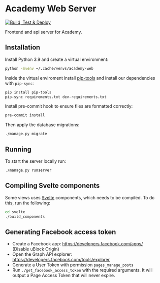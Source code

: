 # Academy Web Server

[![Build, Test & Deploy](https://github.com/beeracademy/web/workflows/Build,%20Test%20&%20Deploy/badge.svg?branch=master)](https://github.com/beeracademy/web/actions)

Frontend and api server for Academy.

## Installation

Install Python 3.9 and create a virtual environment:

```sh
python -mvenv ~/.cache/venvs/academy-web
```

Inside the virtual enviroment install [pip-tools](https://github.com/jazzband/pip-tools) and install our dependencies with `pip-sync`:

```sh
pip install pip-tools
pip-sync requirements.txt dev-requirements.txt
```

Install pre-commit hook to ensure files are formatted correctly:

```sh
pre-commit install
```

Then apply the database migrations:

```sh
./manage.py migrate
```

## Running

To start the server locally run:

```sh
./manage.py runserver
```

## Compiling Svelte components

Some views uses [Svelte](https://svelte.dev/) components, which needs to be compiled.
To do this, run the following:

```sh
cd svelte
./build_components
```

## Generating Facebook access token

- Create a Facebook app: https://developers.facebook.com/apps/ (Disable uBlock Origin)
- Open the Graph API explorer: https://developers.facebook.com/tools/explorer
- Generate a User Token with permission `pages_manage_posts`
- Run `./get_facebook_access_token` with the required arguments. It will output a Page Access Token that will never expire.
